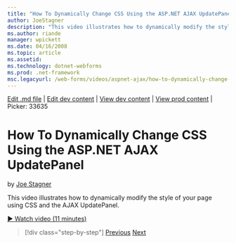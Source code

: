 ```yaml
---
title: "How To Dynamically Change CSS Using the ASP.NET AJAX UpdatePanel | Microsoft Docs"
author: JoeStagner
description: "This video illustrates how to dynamically modify the style of your page using CSS and the AJAX UpdatePanel."
ms.author: riande
manager: wpickett
ms.date: 04/16/2008
ms.topic: article
ms.assetid: 
ms.technology: dotnet-webforms
ms.prod: .net-framework
msc.legacyurl: /web-forms/videos/aspnet-ajax/how-to-dynamically-change-css-using-the-aspnet-ajax-updatepanel
---
```

[Edit .md file](C:\Projects\msc\dev\Msc.Www\Web.ASP\App_Data\github\web-forms\videos\aspnet-ajax\how-to-dynamically-change-css-using-the-aspnet-ajax-updatepanel.md) | [Edit dev content](http://www.aspdev.net/umbraco#/content/content/edit/26612) | [View dev content](http://docs.aspdev.net/tutorials/web-forms/videos/aspnet-ajax/how-to-dynamically-change-css-using-the-aspnet-ajax-updatepanel.html) | [View prod content](http://www.asp.net/web-forms/videos/aspnet-ajax/how-to-dynamically-change-css-using-the-aspnet-ajax-updatepanel) | Picker: 33635

How To Dynamically Change CSS Using the ASP.NET AJAX UpdatePanel
====================
by [Joe Stagner](https://github.com/JoeStagner)

This video illustrates how to dynamically modify the style of your page using CSS and the AJAX UpdatePanel.

[&#9654; Watch video (11 minutes)](https://channel9.msdn.com/Blogs/ASP-NET-Site-Videos/how-to-dynamically-change-css-using-the-aspnet-ajax-updatepanel)

>[!div class="step-by-step"] [Previous](basic-aspnet-authentication-in-an-ajax-enabled-application.md) [Next](how-to-dynamically-add-controls-to-a-web-page.md)